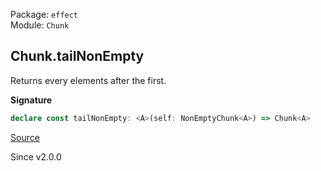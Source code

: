 Package: `effect`<br />
Module: `Chunk`<br />

## Chunk.tailNonEmpty

Returns every elements after the first.

**Signature**

```ts
declare const tailNonEmpty: <A>(self: NonEmptyChunk<A>) => Chunk<A>
```

[Source](https://github.com/Effect-TS/effect/tree/main/packages/effect/src/Chunk.ts#L1123)

Since v2.0.0